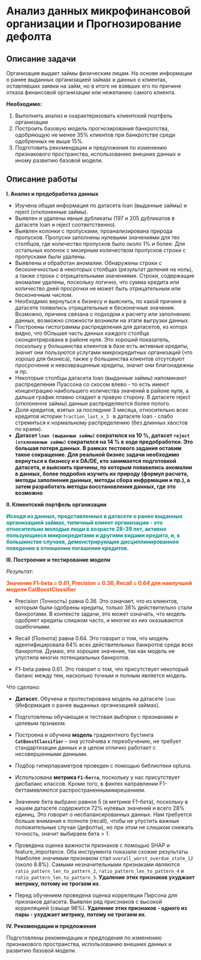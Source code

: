 # Анализ данных микрофинансовой организации и Прогнозирование дефолта 

## Описание задачи 

Организация выдает займы физическим лицам.
На основе информации о ранее выданных организацией займах и данных о клиентах, оставлявших заявки на займ, но в итоге не взявших его по причине отказа финансовой организации или нежеланию самого клиента.

**Необходимо:**

1. Выполнить анализ и охарактеризовать клиентский портфель организации
2. Построить базовую модель прогнозирования банкротства, одобряющую не менее 35% клиентов при банкротстве среди одобренных не выше 15%.
3. Подготовить рекомендации и предложения по изменению признакового пространства, использованию внешних данных и иному развитию базовой модели.

## Описание работы 

**I. Анализ и предобработка данных** 
- Изучена общая информация по датасета loan (выданные займы) и reject (отклоненные займы).
- Выявлен и удалены явные дубликаты (197 и 205 дубликатов в датасете loan и reject соответственно). 
- Выявлен колонки с пропусками, проанализирована природа пропусков. Пропуски заполнены нулевыми значениями для тех столбцов, где количество пропусков было около 1% и более. Для остальных колонок с мизерным количеством пропусков строки с пропусками были удалены. 
- Выявлены и обработан аномалии. Обнаружены строки с бесконечностью в некоторых столбцах (результат деления на ноль), а также строки с отрицательными значениями. Строки, содержащие аномалии удалены, поскольку логично, что сумма кредита или количество дней просрочки не может быть отрицательным или бесконечным числом. 
- Необходимо вернуться к бизнесу и выяснить, по какой причине в датасете появились отрицательные и бесконечные значения. Возможно, причина связана с подходом к расчету или заполнению данных, возможно сложности возникли на этапе выгрузки данных. 
- Построены гистограммы распределения для датасетов, из которх видно, что бОльшая часть данных каждого столбца сконцентрирована в районе нуля. Это хороший показатель, поскольку у большинства клиентов в базе есть активные кредиты, значит они пользуются услугами микрокредитных организаций (что хорошо для бизнеса), также у большинства клиентов отсутсвуют просроченне и невозвращенные кредиты, значит они благонадежны и пр. 
- Некоторые столбцы датасета loan (выданные займы) напоминают распределение Пуассона со скосом влево - то есть имеют концентрацию наибольшего количества значений в районе нуля, а дальше график плавно спадает в правую сторону. В датасете reject (отклоненне займы) данные распределяются более полого. 
- Доля кредитов, взятых за последние 3 месяца, относительно всех кредитов истории `fraction_last_x_3 ` в датасете loan - слабо стремиться к нормальному распределению (без длинных хвостов по краям).
- **Датасет `loan (выданные займы)` сократился на  10 %, датасет `reject (отклоненные займы)` сократился на  14 % в ходе предобработки. Это большая потеря данных. В рамках тестового задания оставим такое сокращение. Для реальной бизнес задачи необходимо вернуться к бизнесу и к DA/DE, кто занимается подготовкой датасета, и выяснить причины, по которым пояавились аномалии в данных, более подробно изучить их природу (формул расчета, методы заполнения дынных, методы сбора инфррмации и пр.), а затем разработать методы восстановления данных, где это возможно**

**II. Клиентский портфель организации**

**<font color="darkcyan">Исходя из данных, представленных в датасете о ранее выданных организацией займах, типичный клиент  организации - это относительно молодые люди в возрасте 28-39 лет, активно пользующиеся микрокредитами и другими видами кредита, и, в большинстве случаев, демонстрирующие дисциплинированное поведение в отношении погашения кредитов.</font>**

**III. Построение и тестирование модели** 

*Результат:* 

<font color="orangered">**Значение F1-beta = 0.61, Precision = 0.36, Recall = 0.64 для наилучшей модели CatBoostClassifier**</font>
- Precision (Точность) равна 0.36. Это означает, что из клиентов, которым были одобрены кредиты, только 36% действительно стали банкротами. В контексте задачи, это может означать, что модель одобряет кредиты слишком часто, и многие из них оказываются ошибочными.

- Recall (Полнота) равна 0.64. Это говорит о том, что модель идентифицировала 64% всех действительных банкротов среди всех банкротов. Думаю, это хорошее значение, так как модель не упустила многих потенциальных банкротов.

- F1-beta равна 0.61. Это говорит о том, что присутствует некоторый баланс между тем, насколько точным и полным является модель.

*Что сделано:*


- **Датасет.** Обучена и протестирована модель на датасете `loan` (Информация о ранее выданных организацией займах). 
- Подготовлены обучающая и тестовая выборки с признаками и целевым прзнаком. 
- Построена и обучена **модель** градиентного бустинга **`CatBoostClassifier`** - она устойчива к переобучению, не требует стандартизации данных и в целом отлично работает с несовершенными данными.
- Подбор гиперпараметров проведен с помощью библиотеки optuna. 

- Использована **метрика `F1-бетта`**, поскольку у нас присутствует дисбаланс классов. Кроме того, в финтех направлении F1-беттамявляются распространеннымимрешением. 
- Значение бета выбрано равное 5 (в метрике F1-бета), поскольку в нашем датасете содержится 72% нулевых значений и всего 28% единиц. Это говорит о несбалансированных данных. Нам требуется больше внимания к полноте (recall), чтобы не упустить важные положительные случаи (дефолты), но при этом не слишком снижать точность, значит выбираем бета > 1.

- Проведена оценка важности признаков с помощью SHAP и feature_importance. Оба инструмента показали схожие результаты. Наиболее значимым признаком стал `overall_worst_overdue_state_12` (около 8.8%). Самыми незначительными признаками являются `ratio_pattern_len_to_pattern_2`, `ratio_pattern_len_to_pattern_4` и `ratio_pattern_len_to_pattern_3`. **Удаление этих признаков ухуджает метрику, потому не трогаем их**. 

- Перед обучением проведена оценка корреляции Пирсона для признаков датасета. Выявлен ряд присзнаков с высокой корреляцией (свыще 96%). **Удаление этих признаков - одного из пары -  ухуджает метрику, потому не трогаем их**. 

**IV.  Рекомендации и предложения**

Подготовлены рекомендации и предлодения по изменению признакового пространства, использованию внешних данных и развитию базовой модели.


